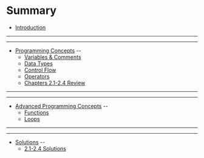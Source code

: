# Summary

- [Introduction](./chapter_00_Introduction.md)

---
---

- [Programming Concepts](./chapter_01_Programming_Concepts.md)
--
  - [Variables & Comments](./chapter_11_Variables.md)
  - [Data Types](./chapter_12_Datatypes.md)
  - [Control Flow](./chapter_13_Control_Flow.md)
  - [Operators](./chapter_14_Operators.md)
  - [Chapters 2.1-2.4 Review](./chapter_15_Review.md)

--- 
---

- [Advanced Programming Concepts](./chapter_02_More_Concepts.md)
--
  - [Functions](./chapter_21_Functions.md)
  - [Loops](./chapter_22_Loops.md)
  
---
---

- [Solutions](./chapter-03-Solutions.md)
--
  - [2.1-2.4 Solutions](./solution-chapter_15_review.md)
